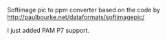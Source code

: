 Softimage pic to ppm converter based on the code by http://paulbourke.net/dataformats/softimagepic/

I just added PAM P7 support.

